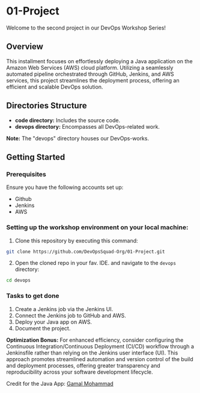 # 01-Project

Welcome to the second project in our DevOps Workshop Series!

## Overview

This installment focuses on effortlessly deploying a Java application on the Amazon Web Services (AWS) cloud platform. Utilizing a seamlessly automated pipeline orchestrated through GitHub, Jenkins, and AWS services, this project streamlines the deployment process, offering an efficient and scalable DevOps solution.

## Directories Structure

- **code directory:** Includes the source code.
- **devops directory:** Encompasses all DevOps-related work.

**Note:** The "devops" directory houses our DevOps-works.

## Getting Started

### Prerequisites

Ensure you have the following accounts set up:

- Github
- Jenkins
- AWS

### Setting up the workshop environment on your local machine:

1. Clone this repository by executing this command:

```bash
git clone https://github.com/DevOpsSquad-Org/01-Project.git
```

2. Open the cloned repo in your fav. IDE. and navigate to the `devops` directory:

```bash
cd devops
```

### Tasks to get done

1. Create a Jenkins job via the Jenkins UI.
2. Connect the Jenkins job to GitHub and AWS.
3. Deploy your Java app on AWS.
4. Document the project.

**Optimization Bonus:** For enhanced efficiency, consider configuring the Continuous Integration/Continuous Deployment (CI/CD) workflow through a Jenkinsfile rather than relying on the Jenkins user interface (UI). This approach promotes streamlined automation and version control of the build and deployment processes, offering greater transparency and reproducibility across your software development lifecycle.

Credit for the Java App: [Gamal Mohammad](https://github.com/Gamal-Mohammad/demo1.git)
